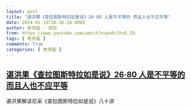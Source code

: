 ```yaml
---
layout: post
title: "谌洪果《查拉图斯特拉如是说》26·80 人是不平等的 而且人也不应平等"
date: 2024-01-16T10:36:18.000Z
author: 老虎庙 · 虎侃
from: https://www.youtube.com/watch?v=pxRclhvE_IU
tags: [ 老虎庙 ]
comments: True
categories: [ 老虎庙 ]
---
```

<!--1705401378000-->
[谌洪果《查拉图斯特拉如是说》26·80 人是不平等的 而且人也不应平等](https://www.youtube.com/watch?v=pxRclhvE_IU)
------

<div>
谌洪果解读尼采《查拉图斯特拉如是说》八十讲
</div>
